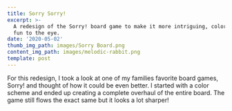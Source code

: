 ```yaml
---
title: Sorry Sorry!
excerpt: >-
  A redesign of the Sorry! board game to make it more intriguing, colorful and
  fun to the eye.
date: '2020-05-02'
thumb_img_path: images/Sorry Board.png
content_img_path: images/melodic-rabbit.png
template: post
---
```

For this redesign, I took a look at one of my families favorite board games, Sorry! and thought of how it could be even better. I started with a color scheme and ended up creating a complete overhaul of the entire board. The game still flows the exact same but it looks a lot sharper!